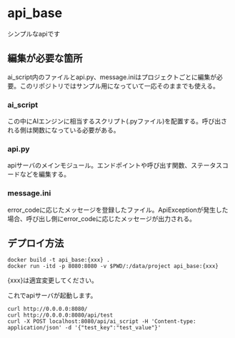 # api_base

シンプルなapiです

## 編集が必要な箇所
ai_script内のファイルとapi.py、message.iniはプロジェクトごとに編集が必要。このリポジトリではサンプル用になっていて一応そのままでも使える。
### ai_script
この中にAIエンジンに相当するスクリプト(.pyファイル)を配置する。呼び出される側は関数になっている必要がある。
### api.py
apiサーバのメインモジュール。エンドポイントや呼び出す関数、ステータスコードなどを編集する。
### message.ini
error_codeに応じたメッセージを登録したファイル。ApiExceptionが発生した場合、呼び出し側にerror_codeに応じたメッセージが出力される。

## デプロイ方法
```
docker build -t api_base:{xxx} .
docker run -itd -p 8080:8080 -v $PWD/:/data/project api_base:{xxx}
```
{xxx}は適宜変更してください。

これでapiサーバが起動します。
```テストコマンド
curl http://0.0.0.0:8080/
curl http://0.0.0.0:8080/api/test
curl -X POST localhost:8080/api/ai_script -H 'Content-type: application/json' -d '{"test_key":"test_value"}'
```

